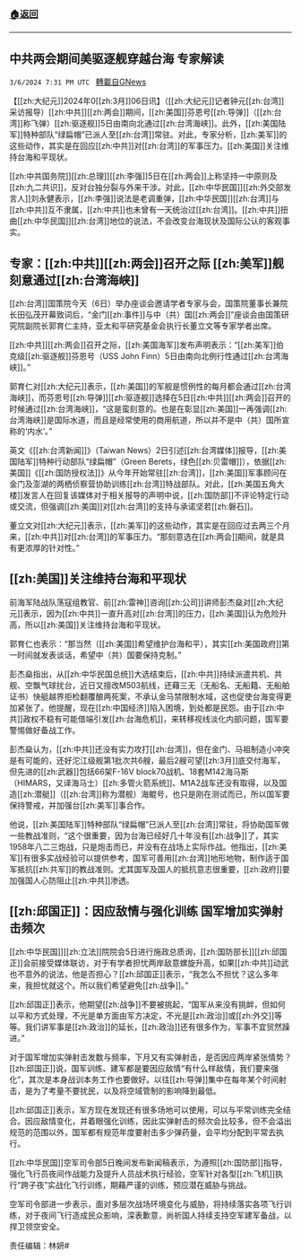 ###  [:house:返回](README.md)
---


## 中共两会期间美驱逐舰穿越台海 专家解读
`3/6/2024 7:31 PM UTC ` [轉載自GNews](https://gnews.org/articles/2371593)

【[[zh:大纪元]]2024年0[[zh:3月]]06日讯】（[[zh:大纪元]]记者钟元[[zh:台湾]]采访报导）[[zh:中共]][[zh:两会]]期间，[[zh:美国]]芬恩号[[zh:导弹]]（[[zh:台湾]]称飞弹）[[zh:驱逐舰]]5日由南向北通过[[zh:台湾海峡]]。此外，[[zh:美国陆军]]特种部队“绿扁帽”已派人至[[zh:台湾]]常驻。对此，专家分析，[[zh:美军]]的这些动作，其实是在回应[[zh:中共]]对[[zh:台湾]]的军事压力。[[zh:美国]]关注维持台海和平现状。

[[zh:中共国务院]][[zh:总理]][[zh:李强]]5日在[[zh:两会]]上称坚持一中原则及[[zh:九二共识]]，反对台独分裂与外来干涉。对此，[[zh:中华民国]][[zh:外交部发言人]]刘永健表示，[[zh:李强]]说法是老调重弹，[[zh:中华民国]][[zh:台湾]]与[[zh:中共]]互不隶属，[[zh:中共]]也未曾有一天统治过[[zh:台湾]]。[[zh:中共]]扭曲[[zh:中华民国]][[zh:台湾]]地位的说法，不会改变台海现状及国际公认的客观事实。

## 专家：[[zh:中共]][[zh:两会]]召开之际 [[zh:美军]]舰刻意通过[[zh:台湾海峡]]

[[zh:台湾]]国策院今天（6日）举办座谈会邀请学者专家与会，国策院董事长兼院长田弘茂开幕致词后，“金门[[zh:事件]]与中（共）国[[zh:两会]]”座谈会由国策研究院副院长郭育仁主持，亚太和平研究基金会执行长董立文等专家学者出席。

[[zh:中共]][[zh:两会]]召开之际，[[zh:美国海军]]发布声明表示：“[[zh:美军]]伯克级[[zh:驱逐舰]]芬恩号（USS John Finn）5日由南向北例行性通过[[zh:台湾海峡]]。”

郭育仁对[[zh:大纪元]]表示，[[zh:美国]]的军舰是惯例性的每月都会通过[[zh:台湾海峡]]，而芬恩号[[zh:导弹]][[zh:驱逐舰]]选择在5日[[zh:中共]][[zh:两会]]召开的时候通过[[zh:台湾海峡]]，“这是蛮刻意的。也是在彰显[[zh:美国]]一再强调[[zh:台湾海峡]]是国际水道，而且是经常使用的商用航道，所以并不是中（共）国所宣称的‘内水’。”

英文《[[zh:台湾新闻]]》（Taiwan News）2日引述[[zh:台湾媒体]]报导，[[zh:美国陆军]]特种行动部队“绿扁帽”（Green Berets，绿色[[zh:贝雷帽]]），依据[[zh:美国]]《[[zh:国防授权法]]》从今年开始常驻[[zh:台湾]]，[[zh:美国]]军事顾问在金门及澎湖的两栖侦察营协助训练[[zh:台湾]]特战部队。对此，[[zh:美国五角大楼]]发言人在回复该媒体对于相关报导的声明中说，[[zh:国防部]]不评论特定行动或交流，但强调[[zh:美国]]对[[zh:台湾]]的支持与承诺坚若[[zh:磐石]]。

董立文对[[zh:大纪元]]表示，[[zh:美军]]的这些动作，其实是在回应过去两三个月来，[[zh:中共]]对[[zh:台湾]]的军事压力。“那刻意选在[[zh:两会]]期间，就是具有更浓厚的针对性。”

## [[zh:美国]]关注维持台海和平现状

前海军陆战队荡寇组教官、前[[zh:雷神]]咨询[[zh:公司]]讲师彭杰燊对[[zh:大纪元]]表示，因为[[zh:中共]]一直升高对[[zh:台湾]]的压力，[[zh:美国]]认为危险升高，所以[[zh:美国]]关注维持台海和平现状。

郭育仁也表示：“那当然（[[zh:美国]]希望维护台海和平），其实[[zh:美国政府]]第一时间就发表谈话，希望中（共）国要保持克制。”

彭杰燊指出，从[[zh:中华民国总统]]大选结束后，[[zh:中共]]持续派遣共机、共舰、空飘气球扰台，近日又擅改M503航线，还藉三无（无船名、无船籍、无船舶证书）快艇越界拒检翻覆酿两死案，不承认金马禁限制水域，这也促使台海变得更加紧张了。他提醒，现在[[zh:中国经济]]陷入困境，到处都是民怨。由于[[zh:中共]]政权不稳有可能借端引发[[zh:台海危机]]，来转移视线淡化内部问题，国军要警惕做好备战工作。

彭杰燊认为，[[zh:中共]]还没有实力攻打[[zh:台湾]]，但在金门、马祖制造小冲突是有可能的，还好沱江级舰第1批次共6艘，最后2艘可望[[zh:3月]]底交付海军，但先进的[[zh:武器]]包括66架F-16V block70战机、18套M142海马斯（HIMARS，又译海马士）[[zh:多管火箭系统]]、M1A2战车还没有取得，以及国造[[zh:潜艇]]（[[zh:台湾]]称为潜舰）海鲲号，也只是刚在测试而已，所以国军要保持警戒，并加强台[[zh:美军]]事合作。

他说，[[zh:美国陆军]]特种部队“绿扁帽”已派人至[[zh:台湾]]常驻，将协助国军做一些教战准则，“这个很重要，因为台海已经好几十年没有[[zh:战争]]了，其实1958年八二三炮战，只是炮击而已，并没有在战场上实际作战。他指出，[[zh:美军]]有很多实战经验可以提供参考，国军可善用[[zh:台湾]]地形地物，制作适于国军抵抗[[zh:共军]]的教战准则。尤其国军及国人的抵抗意志很重要，[[zh:政府]]要加强国人心防阻止[[zh:中共]]渗透。

## [[zh:邱国正]]：因应敌情与强化训练 国军增加实弹射击频次

[[zh:中华民国]][[zh:立法]]院院会5日进行施政总质询，[[zh:国防部长]][[zh:邱国正]]会前接受媒体联访，对于有学者担忧两岸敌意螺旋升高，如果[[zh:中共]]动武也不意外的说法，他是否担心？[[zh:邱国正]]表示，“我怎么不担忧？这么多年来，我担忧就这个。所以我们希望避免[[zh:战争]]。”

[[zh:邱国正]]表示，他期望[[zh:战争]]不要被挑起，“国军从来没有挑衅，但如何以平和方式处理，不光是单方面由军方决定，不光是[[zh:政治]]或[[zh:外交]]等等。我们讲军事是[[zh:政治]]的延长，[[zh:政治]]还有很多作为，军事不宜贸然躁进。”

对于国军增加实弹射击发数与频率，下月又有实弹射击，是否因应两岸紧张情势？[[zh:邱国正]]说，国军训练、建军都是要因应敌情“有什么样敌情，我们要来强化”，其次是本身战训本务工作也要做好。以往[[zh:导弹]]集中在每年某个时间射击，是为了考量不要扰民，以及将空域管制的影响降到最低。

[[zh:邱国正]]表示，军方现在发现还有很多场地可以使用，可以与平常训练完全结合。因应敌情变化，并着眼强化训练，因此实弹射击的频次会比较多，但不会溢出规范的范围以外，国军都有规范年度要射击多少弹药量，会平均分配到平常去执行。

[[zh:中华民国]]空军司令部5日晚间发布新闻稿表示，为遵照[[zh:国防部]]指导，强化飞行员夜间作战能力及提升人员战术执行经验，空军针对各型[[zh:飞机]]执行“跨子夜”实战化飞行训练，期藉严谨的训练，预应潜在威胁与挑战。

空军司令部进一步表示，面对多层次战场环境变化与威胁，将持续落实各项飞行训练，对于夜间飞行造成民众影响，深表歉意，尚祈国人持续支持空军建军备战，以捍卫领空安全。

责任编辑：林妍#
